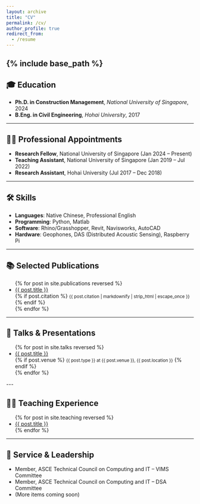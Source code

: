 ```yaml
---
layout: archive
title: "CV"
permalink: /cv/
author_profile: true
redirect_from:
  - /resume
---
```


{% include base_path %}
---

## 🎓 Education

- **Ph.D. in Construction Management**, *National University of Singapore*, 2024  
- **B.Eng. in Civil Engineering**, *Hohai University*, 2017  

---

## 🧑‍🏫 Professional Appointments

- **Research Fellow**, National University of Singapore (Jan 2024 – Present)  
- **Teaching Assistant**, National University of Singapore (Jan 2019 – Jul 2022)  
- **Research Assistant**, Hohai University (Jul 2017 – Dec 2018)  

---

## 🛠 Skills

- **Languages**: Native Chinese, Professional English  
- **Programming**: Python, Matlab  
- **Software**: Rhino/Grasshopper, Revit, Navisworks, AutoCAD  
- **Hardware**: Geophones, DAS (Distributed Acoustic Sensing), Raspberry Pi  

---

## 📚 Selected Publications
<ul>
{% for post in site.publications reversed %}
  <li>
    <a href="{{ base_path }}{{ post.url }}">{{ post.title }}</a><br/>
    {% if post.citation %}
      <small>{{ post.citation | markdownify | strip_html | escape_once }}</small>
    {% endif %}
  </li>
{% endfor %}
</ul>

---

## 🎤 Talks & Presentations
<ul>
{% for post in site.talks reversed %}
  <li>
    <a href="{{ base_path }}{{ post.url }}">{{ post.title }}</a><br/>
    {% if post.venue %}
      <small>{{ post.type }} at {{ post.venue }}, {{ post.location }}</small>
    {% endif %}
  </li>
{% endfor %}
</ul>
---

## 👨‍🏫 Teaching Experience
<ul>
{% for post in site.teaching reversed %}
  <li>
    <a href="{{ base_path }}{{ post.url }}">{{ post.title }}</a>
  </li>
{% endfor %}
</ul>

---

## 🤝 Service & Leadership

- Member, ASCE Technical Council on Computing and IT – VIMS Committee  
- Member, ASCE Technical Council on Computing and IT – DSA Committee  
- (More items coming soon)
